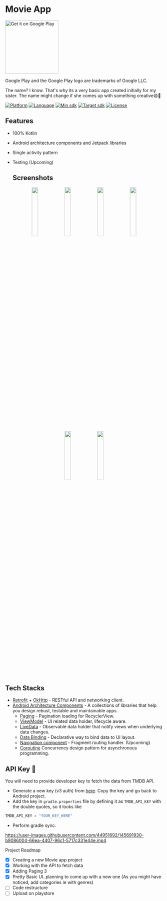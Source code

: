 # Movie App


<a href='https://play.google.com/store/apps/details?id=com.carolmusyoka.movieapp'><img alt='Get it on Google Play' src='https://play.google.com/intl/en_us/badges/static/images/badges/en_badge_web_generic.png' width='170'/></a>

Google Play and the Google Play logo are trademarks of Google LLC.


The name? I know. That's why its a very basic app created initially for my sister. The name might change if she comes up with something creative😄🚀

[![Platform](https://img.shields.io/badge/platform-Android-00E676.svg)](https://github.com/carolinemusyoka/MovieApp/blob/master/app/build.gradle)
[![Language](https://img.shields.io/badge/language-kotlin-orange.svg)](https://github.com/carolinemusyoka/MovieApp/blob/master/app/build.gradle)
[![Min sdk](https://img.shields.io/badge/minsdk-21-yellow.svg)](https://github.com/carolinemusyoka/MovieApp/blob/master/app/build.gradle)
[![Target sdk](https://img.shields.io/badge/targetsdk-31-blue.svg)](https://github.com/carolinemusyoka/MovieApp/blob/master/app/build.gradle)
[![License](https://img.shields.io/apm/l/vim-mode)](https://github.com/carolinemusyoka/MovieApp/blob/master/LICENSE)

## Features
* 100% Kotlin
* Android architecture components and Jetpack libraries
* Single activity pattern
* Testing (Upcoming)

  ## Screenshots
<p align="center">
<img src="/img/m1.png" width="20%"/>
<img src="/img/m2.png" width="20%"/> 
<img src="img/m3.png" width="20%"/> 
<img src="img/m4.png" width="20%"/>
<img src="img/m5.png" width="20%"/> 
<img src="img/m6.png" width="20%"/> 
</p>

## Tech Stacks
* [Retrofit](http://square.github.io/retrofit/) + [OkHttp](http://square.github.io/okhttp/) - RESTful API and networking client.
* [Android Architecture Components](https://developer.android.com/topic/libraries/architecture) - A collections of libraries that help you design rebust, testable and maintainable apps.
    * [Paging](https://developer.android.com/topic/libraries/architecture/paging) - Pagination loading for RecyclerView.
    * [ViewModel](https://developer.android.com/reference/androidx/lifecycle/ViewModel) - UI related data holder, lifecycle aware.
    * [LiveData](https://developer.android.com/topic/libraries/architecture/livedata) - Observable data holder that notify views when underlying data changes.
    * [Data Binding](https://developer.android.com/topic/libraries/data-binding) - Declarative way to bind data to UI layout.
    * [Navigation component](https://developer.android.com/guide/navigation) - Fragment routing handler. (Upcoming)
    *  [Coroutine](https://developer.android.com/kotlin/coroutines) Concurrency design pattern for asynchronous programming.

## API Key 🔑

You will need to provide developer key to fetch the data from TMDB API.
* Generate a new key (v3 auth) from [here](https://www.themoviedb.org/settings/api). Copy the key and go back to Android project.
* Add the key in `gradle.properties` file by defining it as `TMDB_API_KEY` with the double quotes, so it looks like

```kotlin
TMDB_API_KEY = "YOUR_KEY_HERE"
```

* Perform gradle sync.




https://user-images.githubusercontent.com/44951692/145691930-b9086004-66ea-4407-96c1-5717c331e44e.mp4



Project Roadmap

- [x] Creating a new Movie app project
- [x] Working with the API to fetch data
- [x] Adding Paging 3
- [x] Pretty Basic UI..planning to come up with a new one (As you might have noticed, add categories ie with genres)
- [ ] Code restructure
- [ ] Upload on playstore
